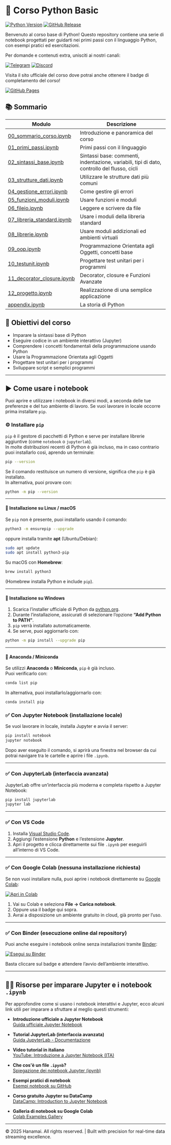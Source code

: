 # 🐍 Corso Python Basic

[![Python Version](https://img.shields.io/badge/python-3.11-blue.svg)](https://www.python.org/downloads/release/python-3110/)
[![GitHub Release](https://img.shields.io/github/v/release/h-anamai/corso-python-basic?color=green)](https://github.com/h-anamai/corso-python-basic/releases)


Benvenuto al corso base di Python! Questo repository contiene una serie di notebook progettati per guidarti nei primi passi con il linguaggio Python, con esempi pratici ed esercitazioni.

Per domande e contenuti extra, unisciti ai nostri canali:

[![Telegram](https://img.shields.io/badge/Telegram-2CA5E0?style=for-the-badge&logo=telegram&logoColor=white)](https://t.me/+gTwagH1r9kVjMjY0)
[![Discord](https://img.shields.io/badge/Discord-7289DA?style=for-the-badge&logo=discord&logoColor=white)](https://discord.gg/gkjMTFSVc)

Visita il sito ufficiale del corso dove potrai anche ottenere il badge di completamento del corso!

[![GitHub Pages](https://img.shields.io/badge/GitHub%20Pages-online-brightgreen?style=for-the-badge&logo=github)](https://h-anamai.github.io/corso-python-basic/)



## 📚 Sommario

| Modulo                                                   | Descrizione                                          |
|----------------------------------------------------------|------------------------------------------------------|
| [00_sommario_corso.ipynb](00_sommario_corso.ipynb)       | Introduzione e panoramica del corso    <br/>         |
| [01_primi_passi.ipynb](01_sintassi_base.ipynb)           | Primi passi con il linguaggio                        |
| [02_sintassi_base.ipynb](02_sintassi_base.ipynb)         | Sintassi base: commenti, indentazione, variabili, tipi di dato, controllo del flusso, cicli  |          
| [03_strutture_dati.ipynb](03_strutture_dati.ipynb)       | Utilizzare le strutture dati più comuni              |
| [04_gestione_errori.ipynb](04_gestione_errori.ipynb)     | Come gestire gli errori                              |
| [05_funzioni_moduli.ipynb](05_funzioni_moduli.ipynb)     | Usare funzioni e moduli                              |
| [06_fileio.ipynb](06_fileio.ipynb)                       | Leggere e scrivere da file                           |
| [07_libreria_standard.ipynb](07_libreria_standard.ipynb) | Usare i moduli della libreria standard               |
| [08_librerie.ipynb](08_librerie_standard.ipynb)          | Usare moduli addizionali ed ambienti virtuali        |
| [09_oop.ipynb](09_oop.ipynb)                             | Programmazione Orientata agli Oggetti, concetti base |
| [10_testunit.ipynb](10_testunit.ipynb)                   | Progettare test unitari per i programmi              |
| [11_decorator_closure.ipynb](11_decorator_closure.ipynb)                   | Decorator, closure e Funzioni Avanzate              |
| [12_progetto.ipynb](12_progetto.ipynb)                   | Realizzazione di una semplice applicazione           |
| [appendix.ipynb](appendix.ipynb)                         | La storia di Python                                  |

## 🎯 Obiettivi del corso

- Imparare la sintassi base di Python
- Eseguire codice in un ambiente interattivo (Jupyter)
- Comprendere i concetti fondamentali della programmazione usando Python
- Usare la Programmazione Orientata agli Oggetti
- Progettare test unitari per i programmi
- Sviluppare script e semplici programmi

---

## ▶️ Come usare i notebook

Puoi aprire e utilizzare i notebook in diversi modi, a seconda delle tue preferenze e del tuo ambiente di lavoro. Se vuoi lavorare in locale occorre prima installare `pip`.

### ⚙️ Installare `pip`

`pip` è il gestore di pacchetti di Python e serve per installare librerie aggiuntive (come `notebook` o `jupyterlab`).  
In molte distribuzioni recenti di Python è già incluso, ma in caso contrario puoi installarlo così, aprendo un terminale:

```bash
pip --version
```

Se il comando restituisce un numero di versione, significa che `pip` è già installato.  
In alternativa, puoi provare con:

```bash
python -m pip --version
```

---

#### 🔹 Installazione su Linux / macOS

Se `pip` non è presente, puoi installarlo usando il comando:

```bash
python3 -m ensurepip --upgrade
```

oppure installa tramite **apt** (Ubuntu/Debian):

```bash
sudo apt update
sudo apt install python3-pip
```

Su macOS con **Homebrew**:

```bash
brew install python3
```

(Homebrew installa Python e include `pip`).

---

#### 🔹 Installazione su Windows

1. Scarica l’installer ufficiale di Python da [python.org](https://www.python.org/downloads/).
2. Durante l’installazione, assicurati di selezionare l’opzione **“Add Python to PATH”**.
3. `pip` verrà installato automaticamente.
4. Se serve, puoi aggiornarlo con:

```bash
python -m pip install --upgrade pip
```

---

#### 🔹 Anaconda / Miniconda

Se utilizzi **Anaconda** o **Miniconda**, `pip` è già incluso.  
Puoi verificarlo con:

```bash
conda list pip
```

In alternativa, puoi installarlo/aggiornarlo con:

```bash
conda install pip
```

### ✅ Con Jupyter Notebook (installazione locale)

Se vuoi lavorare in locale, installa Jupyter e avvia il server:

```bash
pip install notebook
jupyter notebook
```

Dopo aver eseguito il comando, si aprirà una finestra nel browser da cui potrai navigare tra le cartelle e aprire i file `.ipynb`.

---

### ✅ Con JupyterLab (interfaccia avanzata)

JupyterLab offre un’interfaccia più moderna e completa rispetto a Jupyter Notebook:

```bash
pip install jupyterlab
jupyter lab
```

---

### ✅ Con VS Code

1. Installa [Visual Studio Code](https://code.visualstudio.com/).
2. Aggiungi l’estensione **Python** e l’estensione **Jupyter**.
3. Apri il progetto e clicca direttamente sui file `.ipynb` per eseguirli all’interno di VS Code.

---

### ✅ Con Google Colab (nessuna installazione richiesta)

Se non vuoi installare nulla, puoi aprire i notebook direttamente su [Google Colab](https://colab.research.google.com/):

[![Apri in Colab](https://colab.research.google.com/assets/colab-badge.svg)](https://colab.research.google.com/github/h-anamai/corso-python-basic)

1. Vai su Colab e seleziona **File → Carica notebook**.
2. Oppure usa il badge qui sopra.
3. Avrai a disposizione un ambiente gratuito in cloud, già pronto per l’uso.

---

### ✅ Con Binder (esecuzione online dal repository)

Puoi anche eseguire i notebook online senza installazioni tramite [Binder](https://mybinder.org/):

[![Esegui su Binder](https://mybinder.org/badge_logo.svg)](https://mybinder.org/v2/gh/h-anamai/corso-python-basic/HEAD)

Basta cliccare sul badge e attendere l’avvio dell’ambiente interattivo.

---

## 🧑‍💻 Risorse per imparare Jupyter e i notebook `.ipynb`

Per approfondire come si usano i notebook interattivi e Jupyter, ecco alcuni link utili per imparare a sfruttare al meglio questi strumenti:

- **Introduzione ufficiale a Jupyter Notebook**  
  [Guida ufficiale Jupyter Notebook](https://jupyter-notebook.readthedocs.io/en/stable/notebook.html)

- **Tutorial JupyterLab (interfaccia avanzata)**  
  [Guida JupyterLab - Documentazione](https://jupyterlab.readthedocs.io/en/stable/)

- **Video tutorial in italiano**  
  [YouTube: Introduzione a Jupyter Notebook (ITA)](https://www.youtube.com/watch?v=Fz3aT6L3Nw4)

- **Che cos'è un file `.ipynb`?**  
  [Spiegazione dei notebook Jupyter (ipynb)](https://realpython.com/jupyter-notebook-introduction/)

- **Esempi pratici di notebook**  
  [Esempi notebook su GitHub](https://github.com/jupyter/notebook/tree/main/docs/source/examples)

- **Corso gratuito Jupyter su DataCamp**  
  [DataCamp: Introduction to Jupyter Notebook](https://www.datacamp.com/tutorial/jupyter-notebook)

- **Galleria di notebook su Google Colab**  
  [Colab Examples Gallery](https://colab.research.google.com/notebooks/)

---

&copy; 2025 Hanamai. All rights reserved. | Built with precision for real-time data streaming excellence.
